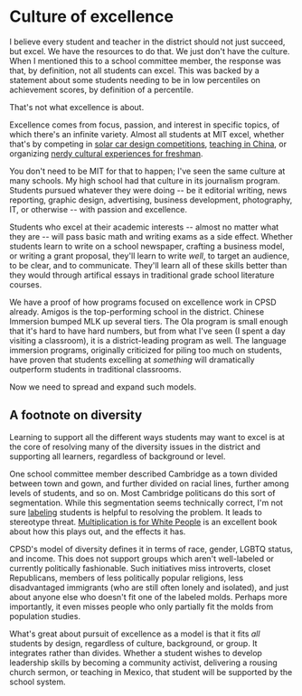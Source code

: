 Culture of excellence
==========

I believe every student and teacher in the district should not just
succeed, but excel. We have the resources to do that. We just don't
have the culture. When I mentioned this to a school committee member,
the response was that, by definition, not all students can excel. This
was backed by a statement about some students needing to be in low
percentiles on achievement scores, by definition of a percentile.

That's not what excellence is about.

Excellence comes from focus, passion, and interest in specific topics,
of which there's an infinite variety. Almost all students at MIT
excel, whether that's by competing in [solar car design
competitions](http://solar-cars.scripts.mit.edu/main/), [teaching in
China](https://ceti.mit.edu/), or organizing [nerdy cultural
experiences for
freshman](http://web.mit.edu/random-hall/www/rush.shtml).

You don't need to be MIT for that to happen; I've seen the same
culture at many schools. My high school had that culture in its
journalism program. Students pursued whatever they were doing -- be it
editorial writing, news reporting, graphic design, advertising,
business development, photography, IT, or otherwise -- with passion
and excellence.

Students who excel at their academic interests -- almost no matter
what they are -- will pass basic math and writing exams as a side
effect. Whether students learn to write on a school newspaper,
crafting a business model, or writing a grant proposal, they'll learn
to write *well*, to target an audience, to be clear, and to
communicate. They'll learn all of these skills better than they would
through artifical essays in traditional grade school literature
courses.

We have a proof of how programs focused on excellence work in CPSD
already. Amigos is the top-performing school in the district. Chinese
Immersion bumped MLK up several tiers. The Ola program is small enough
that it's hard to have hard numbers, but from what I've seen (I spent
a day visiting a classroom), it is a district-leading program as
well. The language immersion programs, originally criticized for
piling too much on students, have proven that students excelling at
*something* will dramatically outperform students in traditional
classrooms.

Now we need to spread and expand such models.

A footnote on diversity
----------

Learning to support all the different ways students may want to excel
is at the core of resolving many of the diversity issues in the
district and supporting all learners, regardless of background or
level.

One school committee member described Cambridge as a town divided
between town and gown, and further divided on racial lines, further
among levels of students, and so on. Most Cambridge politicans do this
sort of segmentation. While this segmentation seems technically
correct, I'm not sure
[labeling](https://simplypsychology.org/robbers-cave.html) students is
helpful to resolving the problem. It leads to stereotype threat.
[Multiplication is for White
People](https://www.amazon.com/Multiplication-White-People-Expectations-People%C2%92s/dp/1595588981)
is an excellent book about how this plays out, and the effects it has.

CPSD's model of diversity defines it in terms of race, gender, LGBTQ
status, and income. This does not support groups which aren't
well-labeled or currently politically fashionable. Such initiatives
miss introverts, closet Republicans, members of less politically
popular religions, less disadvantaged immigrants (who are still often
lonely and isolated), and just about anyone else who doesn't fit one
of the labeled molds. Perhaps more importantly, it even misses people
who only partially fit the molds from population studies. 

What's great about pursuit of excellence as a model is that it fits
*all* students by design, regardless of culture, background, or
group. It integrates rather than divides. Whether a student wishes to
develop leadership skills by becoming a community activist, delivering
a rousing church sermon, or teaching in Mexico, that student will be
supported by the school system.